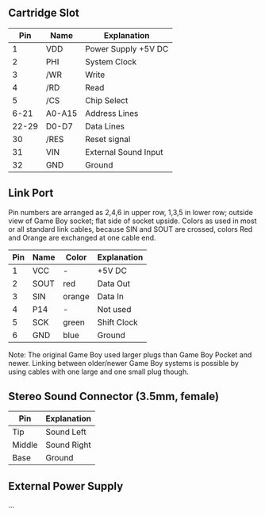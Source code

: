 ## Cartridge Slot

 Pin  | Name   | Explanation
------|--------|--------------
  1   | VDD    | Power Supply +5V DC
  2   | PHI    | System Clock
  3   | /WR    | Write
  4   | /RD    | Read
  5   | /CS    | Chip Select
 6-21 | A0-A15 | Address Lines
22-29 | D0-D7  | Data Lines
  30  | /RES   | Reset signal
  31  | VIN    | External Sound Input
  32  | GND    | Ground

## Link Port

Pin numbers are arranged as 2,4,6 in upper row, 1,3,5 in lower row;
outside view of Game Boy socket; flat side of socket upside. Colors as
used in most or all standard link cables, because SIN and SOUT are
crossed, colors Red and Orange are exchanged at one cable end.

Pin | Name | Color  | Explanation
----|------|--------|-------------
  1 | VCC  | -      | +5V DC
  2 | SOUT | red    | Data Out
  3 | SIN  | orange | Data In
  4 | P14  | -      | Not used
  5 | SCK  | green  | Shift Clock
  6 | GND  | blue   | Ground

Note: The original Game Boy used larger plugs than Game Boy Pocket and
newer. Linking between older/newer Game Boy systems is possible by using cables
with one large and one small plug though.

## Stereo Sound Connector (3.5mm, female)

 Pin    | Explanation
--------|-----------
 Tip    | Sound Left
 Middle | Sound Right
 Base   | Ground

## External Power Supply

...
